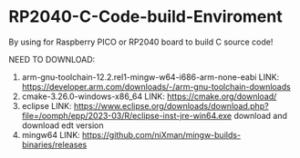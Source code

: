 # RP2040-C-Code-build-Enviroment
By using for Raspberry PICO or RP2040 board to build C source code!

NEED TO DOWNLOAD:
1. arm-gnu-toolchain-12.2.rel1-mingw-w64-i686-arm-none-eabi
LINK:
https://developer.arm.com/downloads/-/arm-gnu-toolchain-downloads
2. cmake-3.26.0-windows-x86_64
LINK:
https://cmake.org/download/
3. eclipse
LINK:
https://www.eclipse.org/downloads/download.php?file=/oomph/epp/2023-03/R/eclipse-inst-jre-win64.exe
download and download edt version
4. mingw64
LINK:
https://github.com/niXman/mingw-builds-binaries/releases